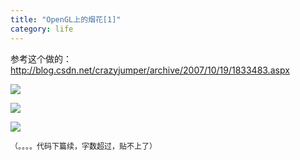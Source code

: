 ```yaml
---
title: "OpenGL上的烟花[1]"
category: life
---
```


<p>参考这个做的：<a href="http://blog.csdn.net/crazyjumper/archive/2007/10/19/1833483.aspx">http://blog.csdn.net/crazyjumper/archive/2007/10/19/1833483.aspx</a> </p>
<div forimg="1">
<p><img class="blogimg" border="0" small="0" src="http://hiphotos.baidu.com/maxint/pic/item/5c6a46c298fde8020ff47798.jpg"></p>
<p><img class="blogimg" border="0" small="0" src="http://hiphotos.baidu.com/maxint/pic/item/78329ed900f43bf038012f99.jpg"></p>
<div forimg="1">
<p><img class="blogimg" border="0" small="0" src="http://hiphotos.baidu.com/maxint/pic/item/743d9b3107b08900eac4af9a.jpg"></p>
<p class="MsoNormal" style="margin: 0cm 0cm 0pt; text-align: left; mso-layout-grid-align: none" align="left"> </p>
<p class="MsoNormal" style="margin: 0cm 0cm 0pt; text-align: left; mso-layout-grid-align: none" align="left"><span style="font-size: 9pt;  mso-hansi- mso-bidi- mso-font-kerning: 0pt; mso-no-proof: yes"></span></p>
<p class="MsoNormal" style="margin: 0cm 0cm 0pt; text-align: left; mso-layout-grid-align: none" align="left"> </p>
<p class="MsoNormal" style="margin: 0cm 0cm 0pt; text-align: left; mso-layout-grid-align: none" align="left"><span style="font-size: 9pt;  mso-hansi- mso-bidi- mso-font-kerning: 0pt; mso-no-proof: yes"></span></p>
<span style="font-size: 9pt;  mso-hansi- mso-bidi- mso-font-kerning: 0pt; mso-no-proof: yes"> （。。。。代码下篇续，字数超过，贴不上了）</span>
<p> </p>
</div>
</div>